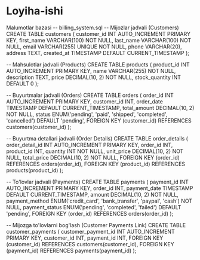 # Loyiha-ishi
Malumotlar bazasi
-- billing_system.sql
-- Mijozlar jadvali (Customers)
CREATE TABLE customers (
    customer_id INT AUTO_INCREMENT PRIMARY KEY,
    first_name VARCHAR(100) NOT NULL,
    last_name VARCHAR(100) NOT NULL,
    email VARCHAR(255) UNIQUE NOT NULL,
    phone VARCHAR(20),
    address TEXT,
    created_at TIMESTAMP DEFAULT CURRENT_TIMESTAMP
);

-- Mahsulotlar jadvali (Products)
CREATE TABLE products (
    product_id INT AUTO_INCREMENT PRIMARY KEY,
    name VARCHAR(255) NOT NULL,
    description TEXT,
    price DECIMAL(10, 2) NOT NULL,
    stock_quantity INT DEFAULT 0
);

-- Buyurtmalar jadvali (Orders)
CREATE TABLE orders (
    order_id INT AUTO_INCREMENT PRIMARY KEY,
    customer_id INT,
    order_date TIMESTAMP DEFAULT CURRENT_TIMESTAMP,
    total_amount DECIMAL(10, 2) NOT NULL,
    status ENUM('pending', 'paid', 'shipped', 'completed', 'cancelled') DEFAULT 'pending',
    FOREIGN KEY (customer_id) REFERENCES customers(customer_id)
);

-- Buyurtma detallari jadvali (Order Details)
CREATE TABLE order_details (
    order_detail_id INT AUTO_INCREMENT PRIMARY KEY,
    order_id INT,
    product_id INT,
    quantity INT NOT NULL,
    unit_price DECIMAL(10, 2) NOT NULL,
    total_price DECIMAL(10, 2) NOT NULL,
    FOREIGN KEY (order_id) REFERENCES orders(order_id),
    FOREIGN KEY (product_id) REFERENCES products(product_id)
);

-- To'lovlar jadvali (Payments)
CREATE TABLE payments (
    payment_id INT AUTO_INCREMENT PRIMARY KEY,
    order_id INT,
    payment_date TIMESTAMP DEFAULT CURRENT_TIMESTAMP,
    amount DECIMAL(10, 2) NOT NULL,
    payment_method ENUM('credit_card', 'bank_transfer', 'paypal', 'cash') NOT NULL,
    payment_status ENUM('pending', 'completed', 'failed') DEFAULT 'pending',
    FOREIGN KEY (order_id) REFERENCES orders(order_id)
);

-- Mijozga to'lovlarni bog'lash (Customer Payments Link)
CREATE TABLE customer_payments (
    customer_payment_id INT AUTO_INCREMENT PRIMARY KEY,
    customer_id INT,
    payment_id INT,
    FOREIGN KEY (customer_id) REFERENCES customers(customer_id),
    FOREIGN KEY (payment_id) REFERENCES payments(payment_id)
);
